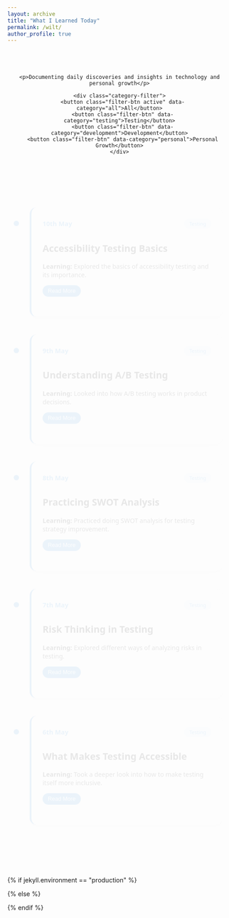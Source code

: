 ```yaml
---
layout: archive
title: "What I Learned Today"
permalink: /wilt/
author_profile: true
---
```


<div class="wilt-container">
  <header class="wilt-header">
    
    <p>Documenting daily discoveries and insights in technology and personal growth</p>
    
    <div class="category-filter">
      <button class="filter-btn active" data-category="all">All</button>
      <button class="filter-btn" data-category="testing">Testing</button>
      <button class="filter-btn" data-category="development">Development</button>
      <button class="filter-btn" data-category="personal">Personal Growth</button>
    </div>
  </header>

  <div class="timeline">
  
<article class="timeline-entry" data-category="testing">
  <div class="timeline-dot"></div>
  <div class="timeline-content">
    <div class="entry-header">
      <span class="entry-date">10th May</span>
      <span class="category-tag" role="button" data-category="testing">Testing</span>
    </div>
    <h2>Accessibility Testing Basics</h2>
    <div class="entry-preview">
      <p><b>Learning:</b> Explored the basics of accessibility testing and its importance.</p>
      <button class="expand-btn" onclick="toggleContent(this)">Read More</button>
    </div>
    <div class="entry-full hidden">
      <ul>
        <li><b>Learning:</b> Explored the basics of accessibility testing and its importance.</li>
        <li><b>Description:</b> I learned how to test whether a website or app is easy to use for people with disabilities. I tried tools that help find missing labels and poor contrast. It helped me understand how small changes can make a big difference.</li>
        <li><b>Key Takeaway:</b> Accessibility is not optional. It makes products better for everyone.</li>
        <li><b>Personal Reflection:</b> This made me realize that inclusive design should be a habit, not an afterthought.</li>
      </ul>
      <button class="expand-btn" onclick="toggleContent(this)">Show Less</button>
    </div>
  </div>
</article>

<article class="timeline-entry" data-category="testing">
  <div class="timeline-dot"></div>
  <div class="timeline-content">
    <div class="entry-header">
      <span class="entry-date">9th May</span>
      <span class="category-tag" role="button" data-category="testing">Testing</span>
    </div>
    <h2>Understanding A/B Testing</h2>
    <div class="entry-preview">
      <p><b>Learning:</b> Looked into how A/B testing works in product decisions.</p>
      <button class="expand-btn" onclick="toggleContent(this)">Read More</button>
    </div>
    <div class="entry-full hidden">
      <ul>
        <li><b>Learning:</b> Looked into how A/B testing works in product decisions.</li>
        <li><b>Description:</b> I explored what A/B testing is and how it helps in choosing what version of a product or feature works better. I found tools that help run such experiments with users and track their behavior.</li>
        <li><b>Key Takeaway:</b> Real feedback from users is more helpful than just assumptions.</li>
        <li><b>Personal Reflection:</b> A/B testing helps in building with users, not just for them.</li>
      </ul>
      <button class="expand-btn" onclick="toggleContent(this)">Show Less</button>
    </div>
  </div>
</article>

<article class="timeline-entry" data-category="testing">
  <div class="timeline-dot"></div>
  <div class="timeline-content">
    <div class="entry-header">
      <span class="entry-date">8th May</span>
      <span class="category-tag" role="button" data-category="testing">Testing</span>
    </div>
    <h2>Practicing SWOT Analysis</h2>
    <div class="entry-preview">
      <p><b>Learning:</b> Practiced doing SWOT analysis for testing strategy improvement.</p>
      <button class="expand-btn" onclick="toggleContent(this)">Read More</button>
    </div>
    <div class="entry-full hidden">
      <ul>
        <li><b>Learning:</b> Practiced doing SWOT analysis for testing strategy improvement.</li>
        <li><b>Description:</b> I listed down strengths, weaknesses, opportunities, and threats in the way testing is done in a current setup. This helped me look at gaps and plan better.</li>
        <li><b>Key Takeaway:</b> Having a clear view of what's working and what's not can help plan smarter moves.</li>
        <li><b>Personal Reflection:</b> It felt like a mirror that shows both the good and the bad in a fair way.</li>
      </ul>
      <button class="expand-btn" onclick="toggleContent(this)">Show Less</button>
    </div>
  </div>
</article>

<article class="timeline-entry" data-category="testing">
  <div class="timeline-dot"></div>
  <div class="timeline-content">
    <div class="entry-header">
      <span class="entry-date">7th May</span>
      <span class="category-tag" role="button" data-category="testing">Testing</span>
    </div>
    <h2>Risk Thinking in Testing</h2>
    <div class="entry-preview">
      <p><b>Learning:</b> Explored different ways of analyzing risks in testing.</p>
      <button class="expand-btn" onclick="toggleContent(this)">Read More</button>
    </div>
    <div class="entry-full hidden">
      <ul>
        <li><b>Learning:</b> Explored different ways of analyzing risks in testing.</li>
        <li><b>Description:</b> I looked into techniques like risk matrix, probability vs impact, and how to prioritize tests based on risk. This helped me understand which areas of a product need more focus.</li>
        <li><b>Key Takeaway:</b> Not all bugs are equal. Some are riskier and need faster attention.</li>
        <li><b>Personal Reflection:</b> Thinking in terms of risk helped me test smarter, not just harder.</li>
      </ul>
      <button class="expand-btn" onclick="toggleContent(this)">Show Less</button>
    </div>
  </div>
</article>

<article class="timeline-entry" data-category="testing">
  <div class="timeline-dot"></div>
  <div class="timeline-content">
    <div class="entry-header">
      <span class="entry-date">6th May</span>
      <span class="category-tag" role="button" data-category="testing">Testing</span>
    </div>
    <h2>What Makes Testing Accessible</h2>
    <div class="entry-preview">
      <p><b>Learning:</b> Took a deeper look into how to make testing itself more inclusive.</p>
      <button class="expand-btn" onclick="toggleContent(this)">Read More</button>
    </div>
    <div class="entry-full hidden">
      <ul>
        <li><b>Learning:</b> Took a deeper look into how to make testing itself more inclusive.</li>
        <li><b>Description:</b> I explored ways to make test reports readable for everyone, including using screen-reader friendly formats and making better use of color and structure.</li>
        <li><b>Key Takeaway:</b> Making testing inclusive starts with how results are shared and communicated.</li>
        <li><b>Personal Reflection:</b> It feels good to know that even small changes in reporting can make a big difference for someone.</li>
      </ul>
      <button class="expand-btn" onclick="toggleContent(this)">Show Less</button>
    </div>
  </div>
</article>





  </div>

  
</div>

<style>
.wilt-container {
  max-width: 900px;
  margin: 0 auto;
  padding: 40px 20px;
  font-family: system-ui, -apple-system, sans-serif;
}

.wilt-header {
  text-align: center;
  margin-bottom: 60px;
}

.wilt-header h1 {
  font-size: 3em;
  color: #1a202c;
  margin-bottom: 15px;
  font-weight: 700;
  background: linear-gradient(120deg, #4299e1, #667eea);
  -webkit-background-clip: text;
  -webkit-text-fill-color: transparent;
}

.category-filter {
  display: flex;
  justify-content: center;
  gap: 12px;
  margin-top: 30px;
}

.filter-btn {
  padding: 8px 16px;
  border: 1px solid #e2e8f0;
  border-radius: 20px;
  background: white;
  color: #4a5568;
  cursor: pointer;
  transition: all 0.2s ease;
}

.filter-btn.active {
  background: #4299e1;
  color: white;
  border-color: #4299e1;
}

.timeline {
  position: relative;
  padding: 40px 0;
}

.timeline-entry {
  position: relative;
  margin-bottom: 40px;
  opacity: 0;
  animation: fadeIn 0.5s ease forwards;
}

.timeline-content {
  background: white;
  border-radius: 15px;
  padding: 25px;
  margin-left: 30px;
  box-shadow: 0 4px 15px rgba(0, 0, 0, 0.1);
  border-left: 4px solid #4299e1;
  transition: transform 0.3s ease;
}

.timeline-content:hover {
  transform: translateY(-5px);
}

.entry-header {
  display: flex;
  justify-content: space-between;
  align-items: center;
  margin-bottom: 15px;
}

.entry-date {
  font-size: 0.9rem;
  color: #4299e1;
  font-weight: 600;
}

.category-tag {
  padding: 4px 12px;
  background: rgba(66, 153, 225, 0.1);
  color: #4299e1;
  border-radius: 12px;
  font-size: 0.8em;
  cursor: pointer;
  transition: all 0.2s ease;
}

.category-tag:hover {
  background: rgba(66, 153, 225, 0.2);
}

.entry-preview {
  margin-bottom: 20px;
}

.expand-btn {
  padding: 6px 12px;
  background: #4299e1;
  color: white;
  border: none;
  border-radius: 15px;
  cursor: pointer;
  font-size: 0.9em;
  transition: all 0.2s ease;
}

.expand-btn:hover {
  background: #3182ce;
}

.entry-full {
  margin-top: 20px;
}

.entry-full ul {
  list-style-type: none;
  padding: 0;
}

.entry-full li {
  margin-bottom: 15px;
  line-height: 1.6;
}

.hidden {
  display: none;
}

.archives-link {
  text-align: center;
  margin-top: 40px;
}

.archives-link a {
  display: inline-block;
  padding: 12px 24px;
  background: linear-gradient(120deg, #4299e1, #667eea);
  color: white;
  text-decoration: none;
  border-radius: 25px;
  font-weight: 600;
  transition: all 0.3s ease;
}

.archives-link a:hover {
  transform: translateY(-2px);
  box-shadow: 0 4px 12px rgba(66, 153, 225, 0.3);
}

.timeline-dot {
  width: 12px;
  height: 12px;
  background: #4299e1;
  border-radius: 50%;
  position: absolute;
  left: -6px;
  top: 30px;
}

@keyframes fadeIn {
  from { 
    opacity: 0;
    transform: translateY(20px);
  }
  to {
    opacity: 1;
    transform: translateY(0);
  }
}

@media (max-width: 768px) {
  .wilt-container {
    padding: 20px;
  }
  
  .timeline-content {
    margin-left: 20px;
  }
  
  .category-filter {
    flex-wrap: wrap;
  }
}
</style>




{% if jekyll.environment == "production" %}
  <script src="{{ '/assets/js/wilt.js' | relative_url }}"></script>
{% else %}
  <script src="{{ '/assets/js/wilt.js' | absolute_url }}"></script>
{% endif %}